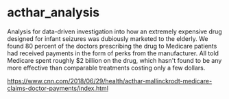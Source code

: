 # acthar_analysis

Analysis for data-driven investigation into how an extremely expensive drug designed for infant seizures was dubiously marketed to the elderly. We found 80 percent of the doctors prescribing the drug to Medicare patients had received payments in the form of perks from the manufacturer. All told Medicare spent roughly $2 billion on the drug, which hasn't found to be any more effective than comparable treatments costing only a few dollars.

https://www.cnn.com/2018/06/29/health/acthar-mallinckrodt-medicare-claims-doctor-payments/index.html

